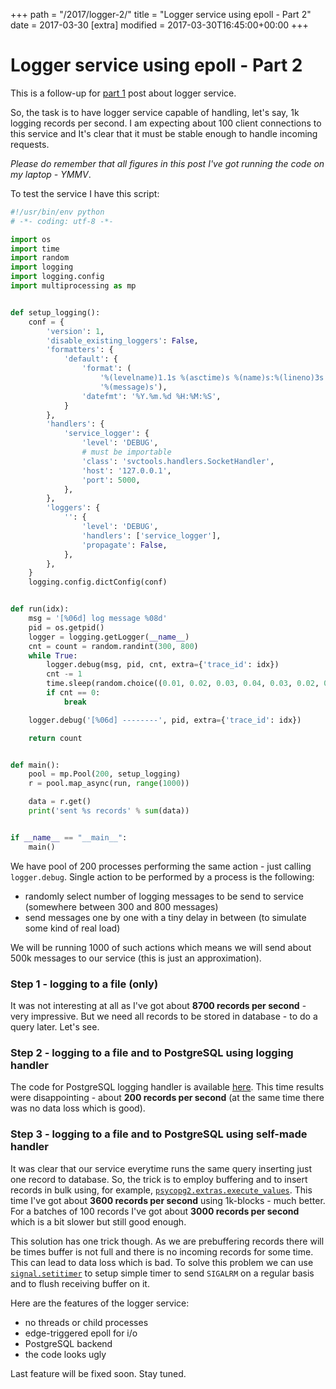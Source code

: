 +++
path = "/2017/logger-2/"
title = "Logger service using epoll - Part 2"
date = 2017-03-30
[extra]
modified = 2017-03-30T16:45:00+00:00
+++
# Logger service using epoll - Part 2

<div class="note">

This is a follow-up for [part 1][part1] post about logger service.

</div>

So, the task is to have logger service capable of handling, let's say, 1k
logging records per second. I am expecting about 100 client connections to this
service and It's clear that it must be stable enough to handle incoming
requests.

*Please do remember that all figures in this post I've got running the code on
my laptop - YMMV*.

To test the service I have this script:

```python
#!/usr/bin/env python
# -*- coding: utf-8 -*-

import os
import time
import random
import logging
import logging.config
import multiprocessing as mp


def setup_logging():
    conf = {
        'version': 1,
        'disable_existing_loggers': False,
        'formatters': {
            'default': {
                'format': (
                    '%(levelname)1.1s %(asctime)s %(name)s:%(lineno)3s '
                    '%(message)s'),
                'datefmt': '%Y.%m.%d %H:%M:%S',
            }
        },
        'handlers': {
            'service_logger': {
                'level': 'DEBUG',
                # must be importable
                'class': 'svctools.handlers.SocketHandler',
                'host': '127.0.0.1',
                'port': 5000,
            },
        },
        'loggers': {
            '': {
                'level': 'DEBUG',
                'handlers': ['service_logger'],
                'propagate': False,
            },
        },
    }
    logging.config.dictConfig(conf)


def run(idx):
    msg = '[%06d] log message %08d'
    pid = os.getpid()
    logger = logging.getLogger(__name__)
    cnt = count = random.randint(300, 800)
    while True:
        logger.debug(msg, pid, cnt, extra={'trace_id': idx})
        cnt -= 1
        time.sleep(random.choice((0.01, 0.02, 0.03, 0.04, 0.03, 0.02, 0.01)))
        if cnt == 0:
            break

    logger.debug('[%06d] --------', pid, extra={'trace_id': idx})

    return count


def main():
    pool = mp.Pool(200, setup_logging)
    r = pool.map_async(run, range(1000))

    data = r.get()
    print('sent %s records' % sum(data))


if __name__ == "__main__":
    main()

```

We have pool of 200 processes performing the same action - just calling
`logger.debug`.
Single action to be performed by a process is the following:

- randomly select number of logging messages to be send to service (somewhere
  between 300 and 800 messages)
- send messages one by one with a tiny delay in between (to simulate some kind
  of real load)

We will be running 1000 of such actions which means we will send about 500k
messages to our service (this is just an approximation).


### Step 1 - logging to a file (only)

It was not interesting at all as I've got about **8700 records per second** -
very impressive. But we need all records to be stored in database - to do
a query later. Let's see.


### Step 2 - logging to a file and to PostgreSQL using logging handler

The code for PostgreSQL logging handler is available [here][pghandler]. This
time results were disappointing - about **200 records per second** (at the same
time there was no data loss which is good).


### Step 3 - logging to a file and to PostgreSQL using self-made handler

It was clear that our service everytime runs the same query inserting just one
record to database. So, the trick is to employ buffering and to insert records
in bulk using, for example, [`psycopg2.extras.execute_values`][execute_values].
This time I've got about **3600 records per second** using 1k-blocks - much
better. For a batches of 100 records I've got about **3000 records per second**
which is a bit slower but still good enough.

This solution has one trick though. As we are prebuffering records there will
be times buffer is not full and there is no incoming records for some time.
This can lead to data loss which is bad. To solve this problem we can use
[`signal.setitimer`][setitimer] to setup simple timer to send `SIGALRM` on a
regular basis and to flush receiving buffer on it.


Here are the features of the logger service:

- no threads or child processes
- edge-triggered epoll for i/o
- PostgreSQL backend
- the code looks ugly

Last feature will be fixed soon. Stay tuned.


[part1]: /2017/logger/
[pghandler]: https://gist.github.com/ysegorov/8947d99a016aa00ace51d9ab4d89c428#file-pghandler-py
[execute_values]: http://initd.org/psycopg/docs/extras.html#psycopg2.extras.execute_values
[setitimer]: https://docs.python.org/2/library/signal.html#signal.setitimer
